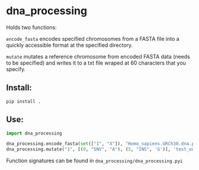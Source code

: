 # dna_processing

Holds two functions:

`encode_fasta` encodes specified chromosomes from a FASTA file into a quickly accessible format at the specified directory.

`mutate` mutates a reference chromosome from encoded FASTA data (needs to be specified) and writes it to a txt file wraped at 60 characters that you specify.

## Install:
`pip install .`

## Use:
```Python
import dna_processing

dna_processing.encode_fasta(set(["1", "X"]), "Homo_sapiens.GRCh38.dna.primary_assembly.fa", "test_out")
dna_processing.mutate("1", [(0, "SNV", "A"), (5, "INS", 'G')], 'test_out', 'out.txt')
```
Function signatures can be found in `dna_processing/dna_processing.pyi`